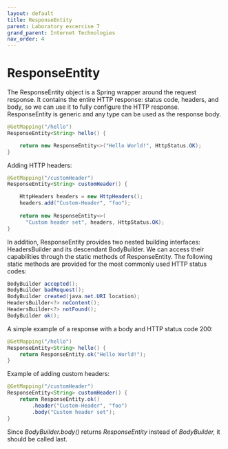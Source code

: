 ```yaml
---
layout: default
title: ResponseEntity
parent: Laboratory excercise 7
grand_parent: Internet Technologies
nav_order: 4
---
```



# ResponseEntity

The ResponseEntity object is a Spring wrapper around the request response. It contains the entire HTTP response: status code, headers, and body, so we can use it to fully configure the HTTP response. ResponseEntity is generic and any type can be used as the response body.

```java
@GetMapping("/hello")
ResponseEntity<String> hello() {

    return new ResponseEntity<>("Hello World!", HttpStatus.OK);
}

```

Adding HTTP headers:

```java
@GetMapping("/customHeader")
ResponseEntity<String> customHeader() {

    HttpHeaders headers = new HttpHeaders();
    headers.add("Custom-Header", "foo");
        
    return new ResponseEntity<>(
      "Custom header set", headers, HttpStatus.OK);
}

```

In addition, ResponseEntity provides two nested building interfaces: HeadersBuilder and its descendant BodyBuilder. We can access their capabilities through the static methods of ResponseEntity. The following static methods are provided for the most commonly used HTTP status codes:

```java
BodyBuilder accepted();
BodyBuilder badRequest();
BodyBuilder created(java.net.URI location);
HeadersBuilder<?> noContent();
HeadersBuilder<?> notFound();
BodyBuilder ok();
```

A simple example of a response with a body and HTTP status code 200:

```java
@GetMapping("/hello")
ResponseEntity<String> hello() {
    return ResponseEntity.ok("Hello World!");
}
```

Example of adding custom headers:

```java
@GetMapping("/customHeader")
ResponseEntity<String> customHeader() {
    return ResponseEntity.ok()
        .header("Custom-Header", "foo")
        .body("Custom header set");
}
```

Since _BodyBuilder.body()_ returns _ResponseEntity_ instead of _BodyBuilder,_ it should be called last.
